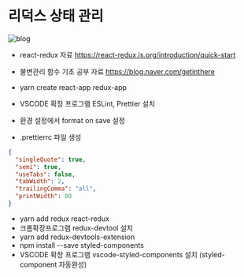 # 리덕스 상태 관리

![blog](https://miro.medium.com/max/700/0*Z18iLsM7Bf1xoNth.)

- react-redux 자료 https://react-redux.js.org/introduction/quick-start

- 불변관리 함수 기초 공부 자료
  https://blog.naver.com/getinthere

- yarn create react-app redux-app
- VSCODE 확장 프로그램 ESLint, Prettier 설치
- 환경 설정에서 format on save 설정
- .prettierrc 파일 생성

```json
{
  "singleQuote": true,
  "semi": true,
  "useTabs": false,
  "tabWidth": 2,
  "trailingComma": "all",
  "printWidth": 80
}
```

- yarn add redux react-redux
- 크롬확장프로그램 redux-devtool 설치
- yarn add redux-devtools-extension
- npm install --save styled-components
- VSCODE 확장 프로그램 vscode-styled-components 설치 (styled-component 자동완성)
